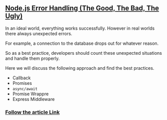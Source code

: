 ## [Node.js Error Handling (The Good, The Bad, The Ugly)](https://ixorasolution.com/blog/node-js-error-handling-the-good-the-bad-the-ugly)

In an ideal world, everything works successfully. However in real worlds there always unexpected errors.

For example, a connection to the database drops out for whatever reason.

So as a best practice, developers should count these unexpected situations and handle them properly.

Here we will discuss the following approach and find the best practices.
  * Callback
  * Promises
  * `async/await`
  * Promise Wrappre
  * Express Middleware

### [Follow the article Link](https://ixorasolution.com/blog/node-js-error-handling-the-good-the-bad-the-ugly)
